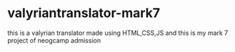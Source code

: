 # valyriantranslator-mark7
this is a valyrian translator made using HTML,CSS,JS and this is my mark 7 project of neogcamp admission
